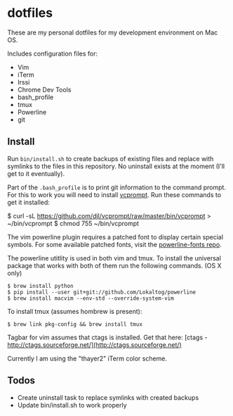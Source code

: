 dotfiles
========

These are my personal dotfiles for my development environment on Mac OS.

Includes configuration files for:
- Vim
- iTerm
- Irssi
- Chrome Dev Tools
- bash_profile
- tmux
- Powerline
- git

Install
-------

Run ```bin/install.sh``` to create backups of existing files and replace with symlinks to the files in this repository. No uninstall exists at the moment (I'll get to it eventually).

Part of the ```.bash_profile``` is to print git information to the command prompt. For this to work you will need to install [vcprompt](https://github.com/djl/vcprompt). Run these commands to get it installed:

  $ curl -sL https://github.com/djl/vcprompt/raw/master/bin/vcprompt > ~/bin/vcprompt
  $ chmod 755 ~/bin/vcprompt

The vim powerline plugin requires a patched font to display certain special symbols. For some available patched fonts, visit the [powerline-fonts repo](https://github.com/Lokaltog/powerline-fonts).

The powerline utitlity is used in both vim and tmux. To install the universal package that works with both of them run the following commands. (OS X only)

	$ brew install python
	$ pip install --user git+git://github.com/Lokaltog/powerline
	$ brew install macvim --env-std --override-system-vim

To install tmux (assumes hombrew is present):

	$ brew link pkg-config && brew install tmux

Tagbar for vim assumes that ctags is installed. Get that here: [ctags - http://ctags.sourceforge.net/](http://ctags.sourceforge.net/)

Currently I am using the "thayer2" iTerm color scheme.

Todos
-----
- Create uninstall task to replace symlinks with created backups
- Update bin/install.sh to work properly
